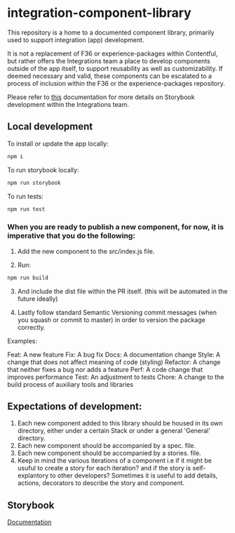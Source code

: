 # integration-component-library

This repository is a home to a documented component library, primarily used to support integration (app) development.

It is not a replacement of F36 or experience-packages within Contentful, but rather offers the Integrations team a place to develop components outside of the app itself, to support reusability as well as customizability. If deemed necessary and valid, these components can be escalated to a process of inclusion within the F36 or the experience-packages repository.

Please refer to [this](https://contentful.atlassian.net/wiki/spaces/ECO/pages/4206232072/Storybook+processes+and+expectations+of+use+on+the+Integrations+team) documentation for more details on Storybook development within the Integrations team. 

## Local development

To install or update the app locally:

```sh
npm i
```

To run storybook locally: 

```sh
npm run storybook
```

To run tests: 

```sh
npm run test
```

### When you are ready to publish a new component, for now, it is imperative that you do the following:
1. Add the new component to the src/index.js file.

2. Run: 
```sh
npm run build
```

3. And include the dist file within the PR itself. (this will be automated in the future ideally)

4. Lastly follow standard Semantic Versioning commit messages (when you squash or commit to master) in order to version the package correctly. 

Examples: 

Feat: A new feature
Fix: A bug fix
Docs: A documentation change
Style: A change that does not affect meaning of code (styling)
Refactor: A change that neither fixes a bug nor adds a feature
Perf: A code change that improves performance
Test: An adjustment to tests
Chore: A change to the build process of auxiliary tools and libraries 

## Expectations of development:  

1. Each new component added to this library should be housed in its own directory, either under a certain Stack or under a general 'General' directory. 
2. Each new component should be accompanied by a spec. file. 
3. Each new component should be accompanied by a stories. file.
4. Keep in mind the various iterations of a component i.e if it might be usuful to create a story for each iteration? and if the story is self-explantory to other developers? Sometimes it is useful to add details, actions, decorators to describe the story and component. 

## Storybook 

[Documentation](https://storybook.js.org/docs/react/get-started/why-storybook)
